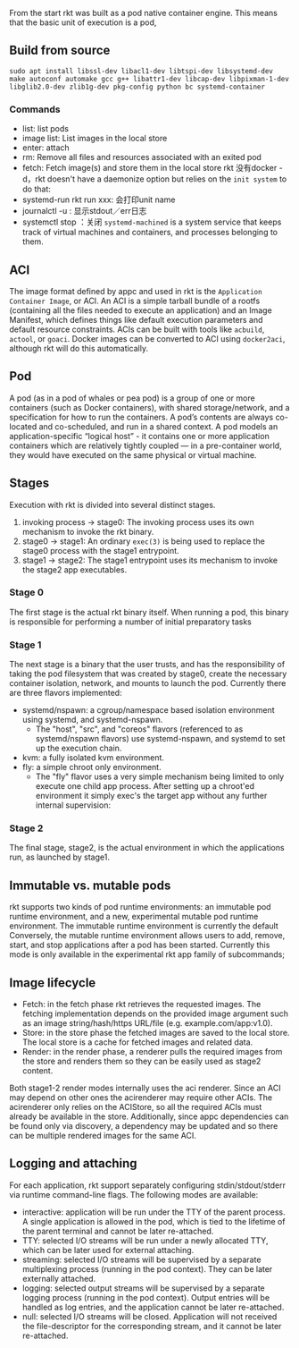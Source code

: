 From the start rkt was built as a pod native container engine. This means that the basic unit of execution is a pod, 
## Build from source
`sudo apt install libssl-dev libacl1-dev libtspi-dev libsystemd-dev make autoconf automake gcc g++ libattr1-dev libcap-dev libpixman-1-dev libglib2.0-dev zlib1g-dev pkg-config python bc systemd-container`

### Commands
- list: list pods
- image list: List images in the local store
- enter: attach
- rm: Remove all files and resources associated with an exited pod
- fetch: Fetch image(s) and store them in the local store
rkt 没有docker -d，rkt doesn't have a daemonize option but relies on the `init system` to do that:
- systemd-run rkt run xxx: 会打印unit name
- journalctl -u <unit-name>: 显示stdout／err日志
- systemctl stop <unit-name>：关闭
`systemd-machined` is a system service that keeps track of virtual machines and containers, and processes belonging to them.

## ACI
The image format defined by appc and used in rkt is the `Application Container Image`, or ACI. An ACI is a simple tarball bundle of a rootfs (containing all the files needed to execute an application) and an Image Manifest, which defines things like default execution parameters and default resource constraints. ACIs can be built with tools like `acbuild`, `actool`, or `goaci`. Docker images can be converted to ACI using `docker2aci`, although rkt will do this automatically.
## Pod
A pod (as in a pod of whales or pea pod) is a group of one or more containers (such as Docker containers), with shared storage/network, and a specification for how to run the containers. A pod’s contents are always co-located and co-scheduled, and run in a shared context. A pod models an application-specific “logical host” - it contains one or more application containers which are relatively tightly coupled — in a pre-container world, they would have executed on the same physical or virtual machine.
## Stages
Execution with rkt is divided into several distinct stages.
1. invoking process -> stage0: The invoking process uses its own mechanism to invoke the rkt binary.
2. stage0 -> stage1: An ordinary `exec(3)` is being used to replace the stage0 process with the stage1 entrypoint.
3. stage1 -> stage2: The stage1 entrypoint uses its mechanism to invoke the stage2 app executables.
### Stage 0
The first stage is the actual rkt binary itself. When running a pod, this binary is responsible for performing a number of initial preparatory tasks
### Stage 1
The next stage is a binary that the user trusts, and has the responsibility of taking the pod filesystem that was created by stage0, create the necessary container isolation, network, and mounts to launch the pod.
Currently there are three flavors implemented:
- systemd/nspawn: a cgroup/namespace based isolation environment using systemd, and systemd-nspawn.
    - The "host", "src", and "coreos" flavors (referenced to as systemd/nspawn flavors) use systemd-nspawn, and systemd to set up the execution chain.
- kvm: a fully isolated kvm environment.
- fly: a simple chroot only environment.
    - The "fly" flavor uses a very simple mechanism being limited to only execute one child app process. After setting up a chroot'ed environment it simply exec's the target app without any further internal supervision:
### Stage 2
The final stage, stage2, is the actual environment in which the applications run, as launched by stage1.
## Immutable vs. mutable pods
rkt supports two kinds of pod runtime environments: an immutable pod runtime environment, and a new, experimental mutable pod runtime environment.
The immutable runtime environment is currently the default
Conversely, the mutable runtime environment allows users to add, remove, start, and stop applications after a pod has been started. Currently this mode is only available in the experimental rkt app family of subcommands;
## Image lifecycle
- Fetch: in the fetch phase rkt retrieves the requested images. The fetching implementation depends on the provided image argument such as an image string/hash/https URL/file (e.g. example.com/app:v1.0).
- Store: in the store phase the fetched images are saved to the local store. The local store is a cache for fetched images and related data.
- Render: in the render phase, a renderer pulls the required images from the store and renders them so they can be easily used as stage2 content.

Both stage1-2 render modes internally uses the aci renderer. Since an ACI may depend on other ones the acirenderer may require other ACIs. The acirenderer only relies on the ACIStore, so all the required ACIs must already be available in the store. Additionally, since appc dependencies can be found only via discovery, a dependency may be updated and so there can be multiple rendered images for the same ACI.
## Logging and attaching
For each application, rkt support separately configuring stdin/stdout/stderr via runtime command-line flags. The following modes are available:
- interactive: application will be run under the TTY of the parent process. A single application is allowed in the pod, which is tied to the lifetime of the parent terminal and cannot be later re-attached.
- TTY: selected I/O streams will be run under a newly allocated TTY, which can be later used for external attaching.
- streaming: selected I/O streams will be supervised by a separate multiplexing process (running in the pod context). They can be later externally attached.
- logging: selected output streams will be supervised by a separate logging process (running in the pod context). Output entries will be handled as log entries, and the application cannot be later re-attached.
- null: selected I/O streams will be closed. Application will not received the file-descriptor for the corresponding stream, and it cannot be later re-attached.
